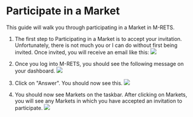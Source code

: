 # Participate in a Market

This guide will walk you through participating in a Market in M-RETS. 

1. The first step to Participating in a Market is to accept your invitation. Unfortunately, there is not much you or I can do without first being invited. Once invited, you will receive an email like this:
![](https://github.com/mrets/photos/blob/master/markets_participating1.png)

2. Once you log into M-RETS, you should see the following message on your dashboard.
![](https://github.com/mrets/photos/blob/master/markets_participating1.png2)

3. Click on "Answer". You should now see this.
![](https://github.com/mrets/photos/blob/master/markets_participating3.png)

4. You should now see Markets on the taskbar. After clicking on Markets, you will see any Markets in which you have accepted an invitation to participate. 
![](https://github.com/mrets/photos/blob/master/markets_participating4.png)
